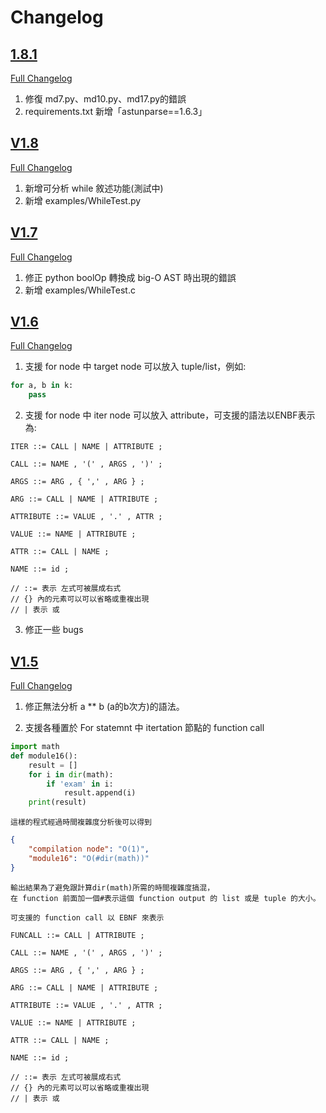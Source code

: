 # Changelog
## [1.8.1](https://github.com/ncu-psl/DYSTA/releases/tag/v1.8.1)
[Full Changelog](https://github.com/ncu-psl/DYSTA/compare/ncu-psl:v1.8...v1.8.1)
1. 修復 md7.py、md10.py、md17.py的錯誤
2. requirements.txt 新增「astunparse==1.6.3」


## [V1.8](https://github.com/ncu-psl/DYSTA/releases/tag/v1.8)
[Full Changelog](https://github.com/ncu-psl/DYSTA/compare/ncu-psl:v1.7...v1.8)
1. 新增可分析 while 敘述功能(測試中)
2. 新增 examples/WhileTest.py

## [V1.7](https://github.com/ncu-psl/DYSTA/releases/tag/v1.7)
[Full Changelog](https://github.com/ncu-psl/DYSTA/compare/ncu-psl:v1.6...v1.7)
1. 修正 python boolOp 轉換成 big-O AST 時出現的錯誤
2. 新增 examples/WhileTest.c

## [V1.6](https://github.com/ncu-psl/DYSTA/releases/tag/v1.6)
[Full Changelog](https://github.com/ncu-psl/DYSTA/compare/ncu-psl:v1.5...v1.6)
1. 支援 for node 中 target node 可以放入 tuple/list，例如:
```python
for a, b in k:
    pass
```

2. 支援 for node 中 iter node 可以放入 attribute，可支援的語法以ENBF表示為:
```
ITER ::= CALL | NAME | ATTRIBUTE ;

CALL ::= NAME , '(' , ARGS , ')' ;

ARGS ::= ARG , { ',' , ARG } ;

ARG ::= CALL | NAME | ATTRIBUTE ;

ATTRIBUTE ::= VALUE , '.' , ATTR ;

VALUE ::= NAME | ATTRIBUTE ;

ATTR ::= CALL | NAME ;

NAME ::= id ;

// ::= 表示 左式可被展成右式
// {} 內的元素可以可以省略或重複出現
// | 表示 或
```

3. 修正一些 bugs

## [V1.5](https://github.com/ncu-psl/DYSTA/releases/tag/v1.5)
[Full Changelog](https://github.com/ncu-psl/DYSTA/compare/ncu-psl:v1.4...v1.5)
1. 修正無法分析 a ** b (a的b次方)的語法。

2. 支援各種置於 For statemnt 中 itertation 節點的 function call
```py
import math
def module16():
    result = []
    for i in dir(math):
        if 'exam' in i:
            result.append(i)
    print(result)
```
    這樣的程式經過時間複雜度分析後可以得到
```json
{
    "compilation node": "O(1)",
    "module16": "O(#dir(math))"
}
```
    輸出結果為了避免跟計算dir(math)所需的時間複雜度搞混，
    在 function 前面加一個#表示這個 function output 的 list 或是 tuple 的大小。

    可支援的 function call 以 EBNF 來表示
```
FUNCALL ::= CALL | ATTRIBUTE ;

CALL ::= NAME , '(' , ARGS , ')' ;

ARGS ::= ARG , { ',' , ARG } ;

ARG ::= CALL | NAME | ATTRIBUTE ;

ATTRIBUTE ::= VALUE , '.' , ATTR ;

VALUE ::= NAME | ATTRIBUTE ;

ATTR ::= CALL | NAME ;

NAME ::= id ;

// ::= 表示 左式可被展成右式
// {} 內的元素可以可以省略或重複出現
// | 表示 或
```
